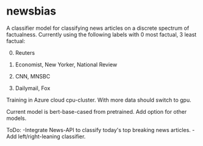 # newsbias
A classifier model for classifying news articles on a discrete spectrum of factualness. Currently using the following labels with 0 most factual, 3 least factual:

0. Reuters

1. Economist, New Yorker, National Review

2. CNN, MNSBC

3. Dailymail, Fox

Training in Azure cloud cpu-cluster. With more data should switch to gpu. 

Current model is bert-base-cased from pretrained. Add option for other models.


ToDo: 
-Integrate News-API to classify today's top breaking news articles.
-Add left/right-leaning classifier. 
